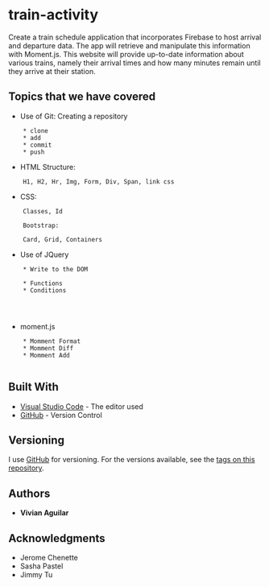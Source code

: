 # train-activity

Create a train schedule application that incorporates Firebase to host arrival and departure data. The app will retrieve and manipulate this information with Moment.js. This website will provide up-to-date information about various trains, namely their arrival times and how many minutes remain until they arrive at their station.

## Topics that we have covered
* Use of Git: Creating a repository
```
    * clone 
    * add 
    * commit 
    * push
```
* HTML Structure: 
```
    H1, H2, Hr, Img, Form, Div, Span, link css
```
* CSS: 
```
    Classes, Id 
```

```
    Bootstrap: 

    Card, Grid, Containers

```


* Use of JQuery
```
    * Write to the DOM
   
    * Functions
    * Conditions
   
    
    
```

* moment.js
```
    * Momment Format
    * Momment Diff
    * Momment Add
   
```

## Built With

* [Visual Studio Code](https://code.visualstudio.com/) - The editor used
* [GitHub](https://github.com/) - Version Control


## Versioning

I use [GitHub](https://github.com/) for versioning. For the versions available, see the [tags on this repository](https://github.com/vaguilar25/train-activity/). 

## Authors

* **Vivian Aguilar** 

## Acknowledgments

* Jerome Chenette
* Sasha Pastel
* Jimmy Tu
